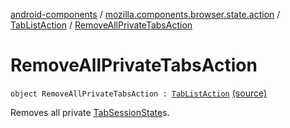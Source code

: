 [android-components](../../index.md) / [mozilla.components.browser.state.action](../index.md) / [TabListAction](index.md) / [RemoveAllPrivateTabsAction](./-remove-all-private-tabs-action.md)

# RemoveAllPrivateTabsAction

`object RemoveAllPrivateTabsAction : `[`TabListAction`](index.md) [(source)](https://github.com/mozilla-mobile/android-components/blob/master/components/browser/state/src/main/java/mozilla/components/browser/state/action/BrowserAction.kt#L104)

Removes all private [TabSessionState](../../mozilla.components.browser.state.state/-tab-session-state/index.md)s.

